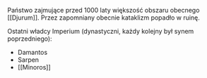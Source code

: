 Państwo zajmujące przed 1000 laty większość obszaru obecnego [[Djurum]]. Przez zapomniany obecnie kataklizm popadło w ruinę. 

Ostatni władcy Imperium (dynastyczni, każdy kolejny był synem poprzedniego):

* Damantos
* Sarpen
* [[Minoros]]